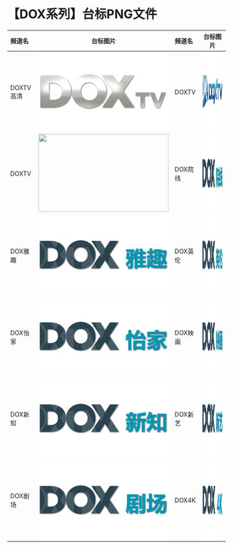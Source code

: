 # 【DOX系列】台标PNG文件
|频道名|台标图片|频道名|台标图片|
|:---|:---:|:---|:---:|
|DOXTV高清|<img src="https://raw.githubusercontent.com/love599/TVLogo/main/logo/dox/DOXTV高清.png" width="300" height="180">|DOXTV|<img src="https://raw.githubusercontent.com/love599/TVLogo/main/logo/dox/DOXTV.png" width="300" height="180">|
|DOXTV|<img src="https://raw.githubusercontent.com/love599/TVLogo/main/logo/dox/DOX3.png" width="300" height="180">|DOX院线|<img src="https://raw.githubusercontent.com/love599/TVLogo/main/logo/dox/DOX院线.png" width="300" height="180">|
|DOX雅趣|<img src="https://raw.githubusercontent.com/love599/TVLogo/main/logo/dox/DOX雅趣.png" width="300" height="180">|DOX英伦|<img src="https://raw.githubusercontent.com/love599/TVLogo/main/logo/dox/DOX英伦.png" width="300" height="180">|
|DOX怡家|<img src="https://raw.githubusercontent.com/love599/TVLogo/main/logo/dox/DOX怡家.png" width="300" height="180">|DOX映画|<img src="https://raw.githubusercontent.com/love599/TVLogo/main/logo/dox/DOX映画.png" width="300" height="180">|
|DOX新知|<img src="https://raw.githubusercontent.com/love599/TVLogo/main/logo/dox/DOX新知.png" width="300" height="180">|DOX新艺|<img src="https://raw.githubusercontent.com/love599/TVLogo/main/logo/dox/DOX新艺.png" width="300" height="180">|
|DOX剧场|<img src="https://raw.githubusercontent.com/love599/TVLogo/main/logo/dox/DOX剧场.png" width="300" height="180">|DOX4K|<img src="https://raw.githubusercontent.com/love599/TVLogo/main/logo/dox/DOX4K.png" width="300" height="180">|
